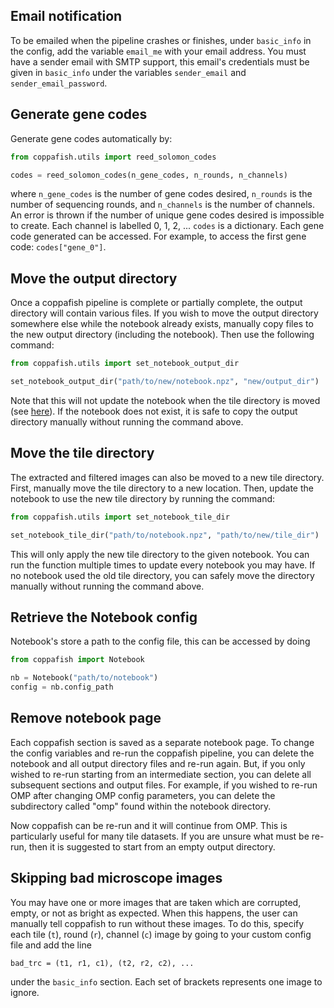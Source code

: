 ## Email notification

To be emailed when the pipeline crashes or finishes, under `basic_info` in the config, add the variable `email_me` 
with your email address. You must have a sender email with SMTP support, this email's credentials must be given in 
`basic_info` under the variables `sender_email` and `sender_email_password`.

## Generate gene codes

Generate gene codes automatically by:

```python
from coppafish.utils import reed_solomon_codes

codes = reed_solomon_codes(n_gene_codes, n_rounds, n_channels)
```

where `n_gene_codes` is the number of gene codes desired, `n_rounds` is the number of sequencing rounds, and 
`n_channels` is the number of channels. An error is thrown if the number of unique gene codes desired is impossible to 
create. Each channel is labelled 0, 1, 2, ... `codes` is a dictionary. Each gene code generated can be accessed. For 
example, to access the first gene code: `codes["gene_0"]`.

## Move the output directory

Once a coppafish pipeline is complete or partially complete, the output directory will contain various files. If you 
wish to move the output directory somewhere else while the notebook already exists, manually copy files to the new 
output directory (including the notebook). Then use the following command:

```python
from coppafish.utils import set_notebook_output_dir

set_notebook_output_dir("path/to/new/notebook.npz", "new/output_dir")
```

Note that this will not update the notebook when the tile directory is moved (see [here](#move-the-tile-directory)). If 
the notebook does not exist, it is safe to copy the output directory manually without running the command above.

## Move the tile directory

The extracted and filtered images can also be moved to a new tile directory. First, manually move the tile directory to 
a new location. Then, update the notebook to use the new tile directory by running the command:

```python
from coppafish.utils import set_notebook_tile_dir

set_notebook_tile_dir("path/to/notebook.npz", "path/to/new/tile_dir")
```

This will only apply the new tile directory to the given notebook. You can run the function multiple times to update 
every notebook you may have. If no notebook used the old tile directory, you can safely move the directory manually 
without running the command above.

## Retrieve the Notebook config

Notebook's store a path to the config file, this can be accessed by doing

```python
from coppafish import Notebook

nb = Notebook("path/to/notebook")
config = nb.config_path
```

## Remove notebook page

Each coppafish section is saved as a separate notebook page. To change the config variables and re-run the coppafish 
pipeline, you can delete the notebook and all output directory files and re-run again. But, if you only wished to 
re-run starting from an intermediate section, you can delete all subsequent sections and output files. For example, if 
you wished to re-run OMP after changing OMP config parameters, you can delete the subdirectory called "omp" found 
within the notebook directory.

Now coppafish can be re-run and it will continue from OMP. This is particularly useful for many tile datasets. If you 
are unsure what must be re-run, then it is suggested to start from an empty output directory.

## Skipping bad microscope images

You may have one or more images that are taken which are corrupted, empty, or not as bright as expected. When this
happens, the user can manually tell coppafish to run without these images. To do this, specify each tile (`t`), round
(`r`), channel (`c`) image by going to your custom config file and add the line

```
bad_trc = (t1, r1, c1), (t2, r2, c2), ...
```

under the `basic_info` section. Each set of brackets represents one image to ignore.

